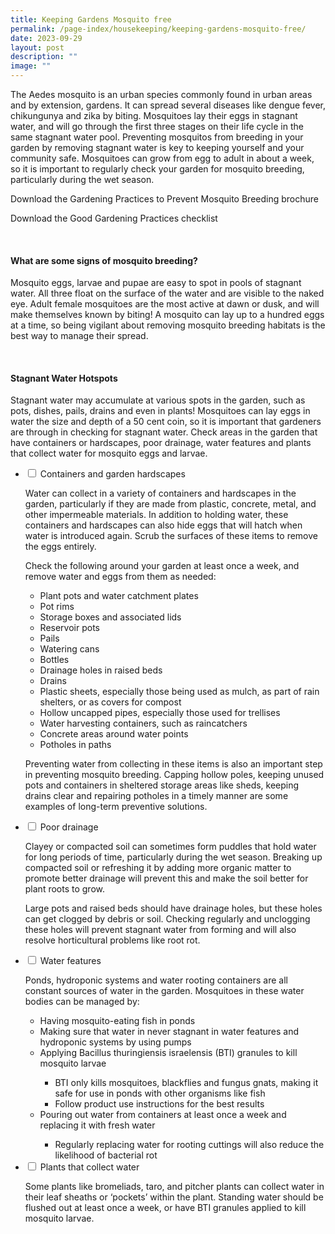 ```yaml
---
title: Keeping Gardens Mosquito free
permalink: /page-index/housekeeping/keeping-gardens-mosquito-free/
date: 2023-09-29
layout: post
description: ""
image: ""
---
```

<section>
	<p>The Aedes mosquito is an urban species commonly found in urban areas and by extension, gardens. It can spread several diseases like dengue fever, chikungunya and zika by biting. Mosquitoes lay their eggs in stagnant water, and will go through the first three stages on their life cycle in the same stagnant water pool. Preventing mosquitos from breeding in your garden by removing stagnant water is key to keeping yourself and your community safe. Mosquitoes can grow from egg to adult in about a week, so it is important to regularly check your garden for mosquito breeding, particularly during the wet season.</p>
	<p>Download the Gardening Practices to Prevent Mosquito Breeding brochure</p>
	<p>Download the Good Gardening Practices checklist</p>
	<br>
</section>

<section>
	<h4>What are some signs of mosquito breeding?</h4>
	<p>Mosquito eggs, larvae and pupae are easy to spot in pools of stagnant water. All three float on the surface of the water and are visible to the naked eye. Adult female mosquitoes are the most active at dawn or dusk, and will make themselves known by biting! A mosquito can lay up to a hundred eggs at a time, so being vigilant about removing mosquito breeding habitats is the best way to manage their spread.</p>
	<br>
</section>

<section>
	<h4>Stagnant Water Hotspots</h4>
	<p>Stagnant water may accumulate at various spots in the garden, such as pots, dishes, pails, drains and even in plants! Mosquitoes can lay eggs in water the size and depth of a 50 cent coin, so it is important that gardeners are through in checking for stagnant water. Check areas in the garden that have containers or hardscapes, poor drainage, water features and plants that collect water for mosquito eggs and larvae.</p>
	<ul class="jekyllcodex_accordion">
		<li><input type="checkbox" id="accordion1">
		<label for="accordion1">Containers and garden hardscapes</label><div>
			<p>Water can collect in a variety of containers and hardscapes in the garden, particularly if they are made from plastic, concrete, metal, and other impermeable materials. In addition to holding water, these containers and hardscapes can also hide eggs that will hatch when water is introduced again. Scrub the surfaces of these items to remove the eggs entirely.</p>
			<p>Check the following around your garden at least once a week, and remove water and eggs from them as needed:</p>
			<ul>
				<li>Plant pots and water catchment plates</li>
				<li>Pot rims</li>
				<li>Storage boxes and associated lids</li>
				<li>Reservoir pots</li>
				<li>Pails</li>
				<li>Watering cans</li>
				<li>Bottles</li>
				<li>Drainage holes in raised beds</li>
				<li>Drains</li>
				<li>Plastic sheets, especially those being used as mulch, as part of rain shelters, or as covers for compost</li>
				<li>Hollow uncapped pipes, especially those used for trellises</li>
				<li>Water harvesting containers, such as raincatchers</li>
				<li>Concrete areas around water points</li>
				<li>Potholes in paths</li>
			</ul>
			<p>Preventing water from collecting in these items is also an important step in preventing mosquito breeding. Capping hollow poles, keeping unused pots and containers in sheltered storage areas like sheds, keeping drains clear and repairing potholes in a timely manner are some examples of long-term preventive solutions.</p>
		</div></li>
		<li><input type="checkbox" id="accordion2">
		<label for="accordion2">Poor drainage</label><div>
			<p>Clayey or compacted soil can sometimes form puddles that hold water for long periods of time, particularly during the wet season. Breaking up compacted soil or refreshing it by adding more organic matter to promote better drainage will prevent this and make the soil better for plant roots to grow.</p>
			<p>Large pots and raised beds should have drainage holes, but these holes can get clogged by debris or soil. Checking regularly and unclogging these holes will prevent stagnant water from forming and will also resolve horticultural problems like root rot.</p>
		</div></li>
		<li><input type="checkbox" id="accordion3">
		<label for="accordion3">Water features</label><div>
			<p>Ponds, hydroponic systems and water rooting containers are all constant sources of water in the garden. Mosquitoes in these water bodies can be managed by:</p>
			<ul>
				<li>Having mosquito-eating fish in ponds</li>
				<li>Making sure that water in never stagnant in water features and hydroponic systems by using pumps</li>
				<li>Applying Bacillus thuringiensis israelensis (BTI) granules to kill mosquito larvae</li>
					<ul>
						<li>BTI only kills mosquitoes, blackflies and fungus gnats, making it safe for use in ponds with other organisms like fish</li>
						<li>Follow product use instructions for the best results</li>
					</ul>
				<li>Pouring out water from containers at least once a week and replacing it with fresh water</li>
					<ul>
						<li>Regularly replacing water for rooting cuttings will also reduce the likelihood of bacterial rot</li>
					</ul>
			</ul>
		</div></li>
		<li><input type="checkbox" id="accordion4">
		<label for="accordion4">Plants that collect water</label><div>
			<p>Some plants like bromeliads, taro, and pitcher plants can collect water in their leaf sheaths or ‘pockets’ within the plant. Standing water should be flushed out at least once a week, or have BTI granules applied to kill mosquito larvae.</p>
		</div></li>
	</ul>
</section>